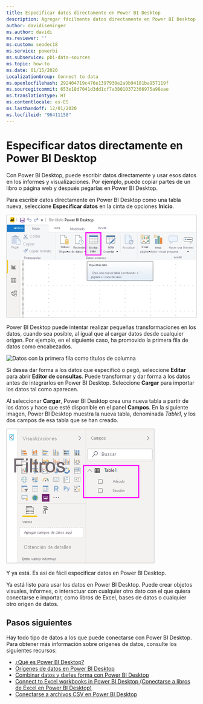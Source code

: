 ```yaml
---
title: Especificar datos directamente en Power BI Desktop
description: Agregar fácilmente datos directamente en Power BI Desktop
author: davidiseminger
ms.author: davidi
ms.reviewer: ''
ms.custom: seodec18
ms.service: powerbi
ms.subservice: pbi-data-sources
ms.topic: how-to
ms.date: 01/15/2020
LocalizationGroup: Connect to data
ms.openlocfilehash: 292404719c476e1397930e2a9b94101ba957119f
ms.sourcegitcommit: 653e18d7041d3dd1cf7a38010372366975a98eae
ms.translationtype: HT
ms.contentlocale: es-ES
ms.lasthandoff: 12/01/2020
ms.locfileid: "96411158"
---
```

# <a name="enter-data-directly-into-power-bi-desktop"></a>Especificar datos directamente en Power BI Desktop

Con Power BI Desktop, puede escribir datos directamente y usar esos datos en los informes y visualizaciones. Por ejemplo, puede copiar partes de un libro o página web y después pegarlas en Power BI Desktop.

Para escribir datos directamente en Power BI Desktop como una tabla nueva, seleccione **Especificar datos** en la cinta de opciones **Inicio**.

![Seleccionar Especificar datos en Inicio](media/desktop-enter-data-directly-into-desktop/enter-data-directly_1.png)

Power BI Desktop puede intentar realizar pequeñas transformaciones en los datos, cuando sea posible, al igual que al cargar datos desde cualquier origen. Por ejemplo, en el siguiente caso, ha promovido la primera fila de datos como encabezados.

![Datos con la primera fila como títulos de columna](media/desktop-enter-data-directly-into-desktop/enter-data-directly_2.png)

Si desea dar forma a los datos que especificó o pegó, seleccione **Editar** para abrir **Editor de consultas**. Puede transformar y dar forma a los datos antes de integrarlos en Power BI Desktop. Seleccione **Cargar** para importar los datos tal como aparecen.

Al seleccionar **Cargar**, Power BI Desktop crea una nueva tabla a partir de los datos y hace que esté disponible en el panel **Campos**. En la siguiente imagen, Power BI Desktop muestra la nueva tabla, denominada *Table1*, y los dos campos de esa tabla que se han creado.

![Campos cargados en Power BI Desktop](media/desktop-enter-data-directly-into-desktop/enter-data-directly_3.png)

Y ya está. Es así de fácil especificar datos en Power BI Desktop.

Ya está listo para usar los datos en Power BI Desktop. Puede crear objetos visuales, informes, o interactuar con cualquier otro dato con el que quiera conectarse e importar, como libros de Excel, bases de datos o cualquier otro origen de datos.

## <a name="next-steps"></a>Pasos siguientes

Hay todo tipo de datos a los que puede conectarse con Power BI Desktop. Para obtener más información sobre orígenes de datos, consulte los siguientes recursos:

* [¿Qué es Power BI Desktop?](../fundamentals/desktop-what-is-desktop.md)
* [Orígenes de datos en Power BI Desktop](desktop-data-sources.md)
* [Combinar datos y darles forma con Power BI Desktop](desktop-shape-and-combine-data.md)
* [Connect to Excel workbooks in Power BI Desktop (Conectarse a libros de Excel en Power BI Desktop)](desktop-connect-excel.md)
* [Conectarse a archivos CSV en Power BI Desktop](desktop-connect-csv.md)
